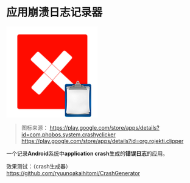 # 应用崩溃日志记录器

![icon](./app/src/main/res/mipmap/ic_launcher.png)

> 图标来源：
https://play.google.com/store/apps/details?id=com.phobos.system.crashyclicker
https://play.google.com/store/apps/details?id=org.rojekti.clipper



一个记录**Android**系统中**application crash**生成的**错误日志**的应用。

效果测试：（crash生成器）https://github.com/ryuunoakaihitomi/CrashGenerator